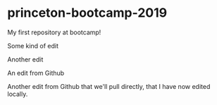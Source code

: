 # princeton-bootcamp-2019
My first repository at bootcamp!


Some kind of edit


Another edit

An edit from Github

Another edit from Github that we'll pull directly, that I have now edited locally.
